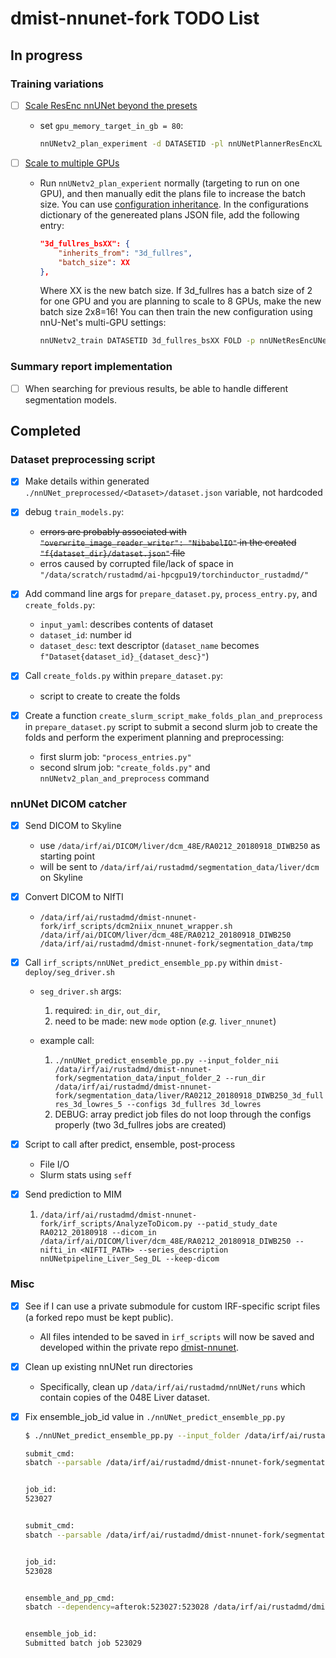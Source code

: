 # dmist-nnunet-fork TODO List

## In progress

### Training variations

- [ ] [Scale ResEnc nnUNet beyond the presets](https://github.com/MIC-DKFZ/nnUNet/blob/master/documentation/resenc_presets.md#scaling-resenc-nnu-net-beyond-the-presets)
  - set `gpu_memory_target_in_gb = 80`:

      ```bash
      nnUNetv2_plan_experiment -d DATASETID -pl nnUNetPlannerResEncXL -gpu_memory_target 80 -overwrite_plans_name nnUNetResEncUNetPlans_80G
      ```

- [ ] [Scale to multiple GPUs](https://github.com/MIC-DKFZ/nnUNet/blob/master/documentation/resenc_presets.md#scaling-to-multiple-gpus)
  - Run `nnUNetv2_plan_experient` normally (targeting to run on one GPU), and then manually edit the plans file to increase the batch size. You can use [configuration inheritance](https://github.com/MIC-DKFZ/nnUNet/blob/master/documentation/explanation_plans_files.md). In the configurations dictionary of the genereated plans JSON file, add the following entry:

      ```json
      "3d_fullres_bsXX": {
          "inherits_from": "3d_fullres",
          "batch_size": XX
      },
      ```

    Where XX is the new batch size. If 3d_fullres has a batch size of 2 for one GPU and you are planning to scale to 8 GPUs, make the new batch size 2x8=16! You can then train the new configuration using nnU-Net's multi-GPU settings:

      ```bash
      nnUNetv2_train DATASETID 3d_fullres_bsXX FOLD -p nnUNetResEncUNetPlans_80G -num_gpus 8
      ```

### Summary report implementation

- [ ] When searching for previous results, be able to handle different segmentation models.

## Completed

### Dataset preprocessing script

- [X] Make details within generated `./nnUNet_preprocessed/<Dataset>/dataset.json` variable, not hardcoded

- [X] debug `train_models.py`:
  - ~~errors are probably associated with `"overwrite_image_reader_writer": "NibabelIO"` in the created `"f{dataset_dir}/dataset.json"` file~~
  - erros caused by corrupted file/lack of space in `"/data/scratch/rustadmd/ai-hpcgpu19/torchinductor_rustadmd/"`

- [X] Add command line args for `prepare_dataset.py`, `process_entry.py`, and `create_folds.py`:
  - `input_yaml`: describes contents of dataset
  - `dataset_id`: number id
  - `dataset_desc`: text descriptor (`dataset_name` becomes `f"Dataset{dataset_id}_{dataset_desc}"`)

- [X] Call `create_folds.py` within `prepare_dataset.py`:
  - script to create to create the folds

- [X] Create a function `create_slurm_script_make_folds_plan_and_preprocess` in `prepare_dataset.py` script to submit a second slurm job to create the folds and perform the experiment planning and preprocessing:
  - first slurm job: `"process_entries.py"`
  - second slrum job: `"create_folds.py"` and `nnUNetv2_plan_and_preprocess` command

### nnUNet DICOM catcher

- [X] Send DICOM to Skyline

  - use `/data/irf/ai/DICOM/liver/dcm_48E/RA0212_20180918_DIWB250` as starting point
  - will be sent to `/data/irf/ai/rustadmd/segmentation_data/liver/dcm` on Skyline

- [x] Convert DICOM to NIfTI

  - `/data/irf/ai/rustadmd/dmist-nnunet-fork/irf_scripts/dcm2niix_nnunet_wrapper.sh /data/irf/ai/DICOM/liver/dcm_48E/RA0212_20180918_DIWB250 /data/irf/ai/rustadmd/dmist-nnunet-fork/segmentation_data/tmp`

- [X] Call `irf_scripts/nnUNet_predict_ensemble_pp.py` within `dmist-deploy/seg_driver.sh`

  - `seg_driver.sh` args:
     1. required: `in_dir`, `out_dir`,
     2. need to  be made: new `mode` option (*e.g.* `liver_nnunet`)

  - example call:

     1. `./nnUNet_predict_ensemble_pp.py --input_folder_nii /data/irf/ai/rustadmd/dmist-nnunet-fork/segmentation_data/input_folder_2 --run_dir /data/irf/ai/rustadmd/dmist-nnunet-fork/segmentation_data/liver/RA0212_20180918_DIWB250_3d_fullres_3d_lowres_5 --configs 3d_fullres 3d_lowres`
     2. DEBUG: array predict job files do not loop through the configs properly (two 3d_fullres jobs are created)
- [X] Script to call after predict, ensemble, post-process

  - File I/O
  - Slurm stats using `seff`

- [X] Send prediction to MIM

  1. `/data/irf/ai/rustadmd/dmist-nnunet-fork/irf_scripts/AnalyzeToDicom.py --patid_study_date RA0212_20180918 --dicom_in /data/irf/ai/DICOM/liver/dcm_48E/RA0212_20180918_DIWB250 --nifti_in <NIFTI_PATH> --series_description nnUNetpipeline_Liver_Seg_DL --keep-dicom`

### Misc

- [x] See if I can use a private submodule for custom IRF-specific script files (a forked repo must be kept public).
  
  - All files intended to be saved in `irf_scripts` will now be saved and developed within the private repo [dmist-nnunet](https://github.com/niaid/dmist-nnunet).

- [x] Clean up existing nnUNet run directories

  - Specifically, clean up `/data/irf/ai/rustadmd/nnUNet/runs` which contain copies of the 048E Liver dataset.

- [x] Fix ensemble_job_id value in `./nnUNet_predict_ensemble_pp.py`

  ```bash
  $ ./nnUNet_predict_ensemble_pp.py --input_folder /data/irf/ai/rustadmd/dmist-nnunet-fork/segmentation_data/input_folder --run_dir /data/irf/ai/rustadmd/dmist-nnunet-fork/segmentation_data/liver/RA0212_20180918_DIWB250_3d_fullres_3d_lowres --configs 3d_fullres 3d_lowres

  submit_cmd:
  sbatch --parsable /data/irf/ai/rustadmd/dmist-nnunet-fork/segmentation_data/liver/RA0212_20180918_DIWB250_3d_fullres_3d_lowres/nnUNet_array_predict_3d_fullres.slurm


  job_id:
  523027


  submit_cmd:
  sbatch --parsable /data/irf/ai/rustadmd/dmist-nnunet-fork/segmentation_data/liver/RA0212_20180918_DIWB250_3d_fullres_3d_lowres/nnUNet_array_predict_3d_lowres.slurm


  job_id:
  523028


  ensemble_and_pp_cmd:
  sbatch --dependency=afterok:523027:523028 /data/irf/ai/rustadmd/dmist-nnunet-fork/segmentation_data/liver/RA0212_20180918_DIWB250_3d_fullres_3d_lowres/nnUNet_ensemble_and_pp.slurm


  ensemble_job_id:
  Submitted batch job 523029
  ```

